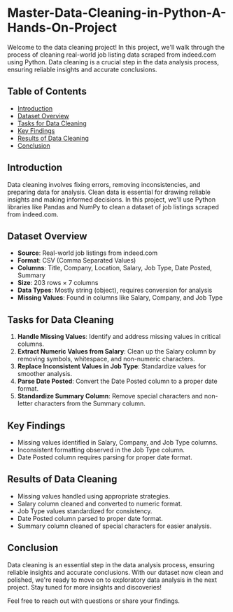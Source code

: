# Master-Data-Cleaning-in-Python-A-Hands-On-Project

Welcome to the data cleaning project! In this project, we'll walk through the process of cleaning real-world job listing data scraped from indeed.com using Python. Data cleaning is a crucial step in the data analysis process, ensuring reliable insights and accurate conclusions.

## Table of Contents

- [Introduction](#introduction)
- [Dataset Overview](#dataset-overview)
- [Tasks for Data Cleaning](#tasks-for-data-cleaning)
- [Key Findings](#key-findings)
- [Results of Data Cleaning](#results-of-data-cleaning)
- [Conclusion](#conclusion)

## Introduction

Data cleaning involves fixing errors, removing inconsistencies, and preparing data for analysis. Clean data is essential for drawing reliable insights and making informed decisions. In this project, we'll use Python libraries like Pandas and NumPy to clean a dataset of job listings scraped from indeed.com.

## Dataset Overview

- **Source**: Real-world job listings from indeed.com
- **Format**: CSV (Comma Separated Values)
- **Columns**: Title, Company, Location, Salary, Job Type, Date Posted, Summary
- **Size**: 203 rows × 7 columns
- **Data Types**: Mostly string (object), requires conversion for analysis
- **Missing Values**: Found in columns like Salary, Company, and Job Type

## Tasks for Data Cleaning

1. **Handle Missing Values**: Identify and address missing values in critical columns.
2. **Extract Numeric Values from Salary**: Clean up the Salary column by removing symbols, whitespace, and non-numeric characters.
3. **Replace Inconsistent Values in Job Type**: Standardize values for smoother analysis.
4. **Parse Date Posted**: Convert the Date Posted column to a proper date format.
5. **Standardize Summary Column**: Remove special characters and non-letter characters from the Summary column.

## Key Findings

- Missing values identified in Salary, Company, and Job Type columns.
- Inconsistent formatting observed in the Job Type column.
- Date Posted column requires parsing for proper date format.

## Results of Data Cleaning

- Missing values handled using appropriate strategies.
- Salary column cleaned and converted to numeric format.
- Job Type values standardized for consistency.
- Date Posted column parsed to proper date format.
- Summary column cleaned of special characters for easier analysis.

## Conclusion

Data cleaning is an essential step in the data analysis process, ensuring reliable insights and accurate conclusions. With our dataset now clean and polished, we're ready to move on to exploratory data analysis in the next project. Stay tuned for more insights and discoveries!

Feel free to reach out with questions or share your findings.
